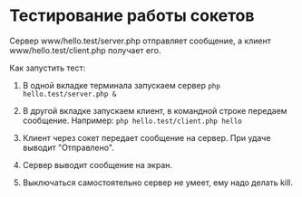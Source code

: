 # Тестирование работы сокетов

Cервер www/hello.test/server.php отправляет сообщение, а клиент www/hello.test/client.php получает его.

Как запустить тест:
1. В одной вкладке терминала запускаем сервер `php hello.test/server.php &`
2. В другой вкладке запускаем клиент, в командной строке передаем сообщение. Например: 
`php hello.test/client.php hello`

3. Клиент через сокет передает сообщение на сервер. При удаче выводит "Отправлено".
4. Сервер выводит сообщение на экран.
5. Выключаться самостоятельно сервер не умеет, ему надо делать kill.


